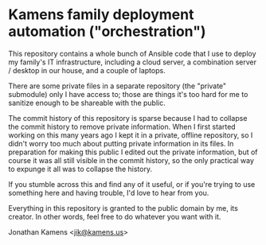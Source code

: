 # Kamens family deployment automation ("orchestration")

This repository contains a whole bunch of Ansible code that I use to
deploy my family's IT infrastructure, including a cloud server, a
combination server / desktop in our house, and a couple of laptops.

There are some private files in a separate repository (the "private"
submodule) only I have access to; those are things it's too hard for
me to sanitize enough to be shareable with the public.

The commit history of this repository is sparse because I had to
collapse the commit history to remove private information. When I
first started working on this many years ago I kept it in a private,
offline repository, so I didn't worry too much about putting private
information in its files. In preparation for making this public I
edited out the private information, but of course it was all still
visible in the commit history, so the only practical way to expunge it
all was to collapse the history.

If you stumble across this and find any of it useful, or if you're
trying to use something here and having trouble, I'd love to hear from
you.

Everything in this repository is granted to the public domain by me,
its creator. In other words, feel free to do whatever you want with
it.

Jonathan Kamens <<jik@kamens.us>>
